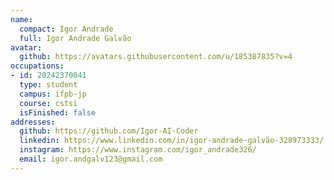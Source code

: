 ```yaml
---
name:
  compact: Igor Andrade
  full: Igor Andrade Galvão
avatar:
  github: https://avatars.githubusercontent.com/u/185387835?v=4
occupations:
- id: 20242370041
  type: student
  campus: ifpb-jp
  course: cstsi
  isFinished: false
addresses:
  github: https://github.com/Igor-AI-Coder
  linkedin: https://www.linkedin.com/in/igor-andrade-galvão-328973333/
  instagram: https://www.instagram.com/igor_andrade326/
  email: igor.andgalv123@gmail.com
---
```

